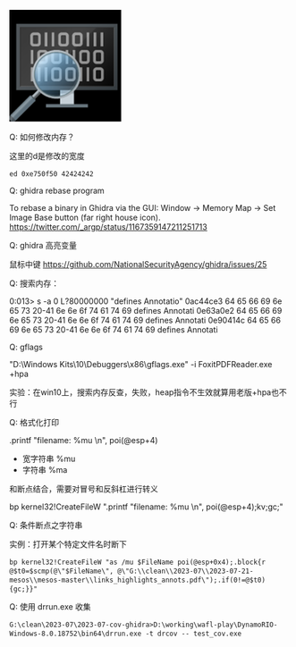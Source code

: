 
![](assets/2023-08-07-10-13-43.png)



Q: 如何修改内存？

这里的d是修改的宽度

```
ed 0xe750f50 42424242
```


Q: ghidra rebase program

To rebase a binary in Ghidra via the GUI: Window -> Memory Map -> Set Image Base button (far right house icon).
https://twitter.com/_argp/status/1167359147211251713


Q: ghidra 高亮变量

鼠标中键
https://github.com/NationalSecurityAgency/ghidra/issues/25



Q: 搜索内存：

0:013>  s -a 0 L?80000000 "defines Annotatio"
0ac44ce3  64 65 66 69 6e 65 73 20-41 6e 6e 6f 74 61 74 69  defines Annotati
0e63a0e2  64 65 66 69 6e 65 73 20-41 6e 6e 6f 74 61 74 69  defines Annotati
0e90414c  64 65 66 69 6e 65 73 20-41 6e 6e 6f 74 61 74 69  defines Annotati


Q: gflags

"D:\Windows Kits\10\Debuggers\x86\gflags.exe"  -i FoxitPDFReader.exe +hpa

实验：在win10上，搜索内存反查，失败，heap指令不生效就算用老版+hpa也不行


Q: 格式化打印

.printf "filename: %mu \n", poi(@esp+4)

- 宽字符串 %mu
- 字符串  %ma

和断点结合，需要对冒号和反斜杠进行转义

bp kernel32!CreateFileW ".printf \"filename: %mu \\n\", poi(@esp+4);kv;gc;"


Q: 条件断点之字符串

实例：打开某个特定文件名时断下
```
bp kernel32!CreateFileW "as /mu $FileName poi(@esp+0x4);.block{r @$t0=$scmp(@\"$FileName\", @\"G:\\clean\\2023-07\\2023-07-21-mesos\\mesos-master\\links_highlights_annots.pdf\");.if(0!=@$t0){gc;}}"
```



Q: 使用 drrun.exe 收集

```
G:\clean\2023-07\2023-07-cov-ghidra>D:\working\wafl-play\DynamoRIO-Windows-8.0.18752\bin64\drrun.exe -t drcov -- test_cov.exe

```






